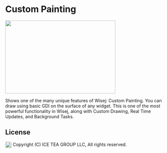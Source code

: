 Custom Painting
====

<img src="https://raw.githubusercontent.com/iceteagroup/wisej-examples/master/Support/Images/CustomPainting.png" width="350" height="233">

Shows one of the many unique features of Wisej: Custom Painting. You can draw using basic GDI on the surface of any widget. This is one of the most powerful functionality in Wisej, along with Custom Drawing, Real Time Updates, and Background Tasks.

License
-------
<img src="http://iceteagroup.com/wp-content/uploads/2017/01/Square-64x64-trasp.png" height="20" align="top"> Copyright (C) ICE TEA GROUP LLC, All rights reserved.
